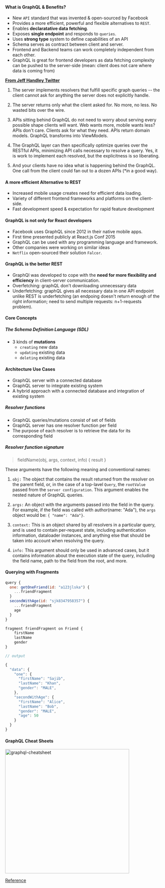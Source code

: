#### What is GraphQL & Benefits?

- New `API` standard that was invented & open-sourced by Facebook
- Provides a more efficient, powerful and flexible alternatives to `REST`.
- Enables **declaratative data fetching**.
- Exposes **single endpoint** and responds to `queries`.
- Uses **strong type** system to define capabilities of an API
- Schema serves as contract between client and server.
- Frontend and Backend teams can work completely independent from each other.
- GraphQL is great for frontend developers as data fetching complexity can be pushed to the server-side (mean: client does not care where data is coming from)


**[From Jeff Handley Twitter](https://twitter.com/JeffHandley/status/1035075407043690496)**

1. The server implements resolvers that fulfill specific graph queries -- the client cannot ask for anything the server does not explicitly handle.

2. The server returns only what the client asked for. No more, no less. No wasted bits over the wire.

3. APIs sitting behind GraphQL do not need to worry about serving every possible shape clients will want. Web wants more, mobile wants less? APIs don't care. Clients ask for what they need. APIs return domain models. GraphQL transforms into ViewModels.

4. The GraphQL layer can then specifically optimize queries over the RESTful APIs, minimizing API calls necessary to resolve a query. Yes, it is work to implement each resolved, but the explicitness is so liberating.

5. And your clients have no idea what is happening behind the GraphQL. One call from the client could fan out to a dozen APIs (*in a good way).


#### A more efficient Alternative to REST

- Increased mobile usage creates need for efficient data loading.
- Variety of different frontend frameworks and platforms on the client-side.
- Fast development speed & expectation for rapid feature development

#### GraphQL is **not** only for React developers

- Facebook uses GraphQL since 2012 in their native mobile apps.
- First time presented publicly at React.js Conf 2015
- GraphQL can be used with any programming language and framework.
- Other companies were working on similar ideas
- `Netflix` open-sourced their solution `Falcor`.

#### GraphQL is the better REST

- GraphQl was developed to cope with the **need for more flexibility and efficiency** in client-server communication.
- Overfetching: graphQL don't downloading unnecessary data
- Underfetching: graphQL gives all necessary data in one API endpoint unlike REST is underfetching (an endpoing doesn't return enough of the right information; need to send multiple requests: n+1-requests problem).

#### Core Concepts
##### The Schema Definition Language (SDL)
- 3 kinds of **mutations**
  - `creating` new data
  - `updating` existing data
  - `deleting` existing data

#### Architecture Use Cases
- GraphQL server with a connected database
- GraphQL server to integrate existing system
- A hybrid approach with a connected database and integration of existing system

##### Resolver functions
- GraphQL queries/mutations consist of set of fields
- GraphQL server has one resolver function per field
- The purpose of each resolver is to retrieve the data for its corresponding field

##### Resolver function signature

>fieldName(obj, args, context, info) { result }

These arguments have the following meaning and conventional names:

1. `obj:` The object that contains the result returned from the resolver on the parent field, or, in the case of a top-lavel `Query`, the `rootValue` passed from the `server configuration`. This argument enables the nested nature of GraphQL queries.

2. `args:` An object with the arguments passed into the field in the query. For example, if the field was called with author(name: "Ada"), the `args` object would be: `{ "name": "Ada"}`.

3. `context:` This is an object shared by all resolvers in a particular query, and is used to contain per-request state, including authentication information, dataloader instances, and anything else that should be taken into account when resolving the query.


4. `info:` This argument should only be used in advanced cases, but it contains information about the execution state of the query, including the field name, path to the field from the root, and more.

#### Querying with Fragments

```js
query {
  one: getOneFriend(id: "a123jlska") {
    ...friendFragment
  }
  secondWithAge(id: "sjk8347958357") {
    ...friendFragment
    age
  }
}

fragment friendFragment on Friend {
	firstName
	lastName
	gender
}

// output

{
  "data": {
    "one": {
      "firstName": "Sajib",
      "lastName": "Khan",
      "gender": "MALE",
    },
    "secondWithAge": {
      "firstName": "Alice",
      "lastName": "Bob",
      "gender": "MALE",
      "age": 50
    }
  }
}
```

#### GraphQL Cheat Sheets

<img src="../images/graphql-cheatsheet.png" alt="graphql-cheatsheet" width="400px"/>

[Reference](https://medium.freecodecamp.org/modern-frontend-hacking-cheatsheets-df9c2566c72a)